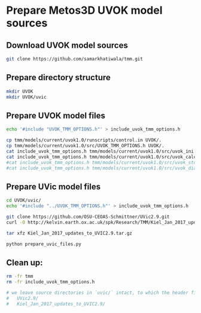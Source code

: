 # Prepare Metos3D UVOK model sources

## Download UVOK model sources

```sh
git clone https://github.com/samarkhatiwala/tmm.git
```

## Prepare directory structure

```sh
mkdir UVOK
mkdir UVOK/uvic
```
## Prepare UVOK model files

```sh
echo '#include "UVOK_TMM_OPTIONS.h"' > include_uvok_tmm_options.h

cp tmm/models/current/uvok1.0/runscripts/control.in UVOK/.
cp tmm/models/current/uvok1.0/src/UVOK_TMM_OPTIONS.h UVOK/.
cat include_uvok_tmm_options.h tmm/models/current/uvok1.0/src/uvok_ini.F > UVOK/uvok_ini.F
cat include_uvok_tmm_options.h tmm/models/current/uvok1.0/src/uvok_calc.F > UVOK/uvok_calc.F
#cat include_uvok_tmm_options.h tmm/models/current/uvok1.0/src/uvok_stubs.F > UVOK/uvok_stubs.F
#cat include_uvok_tmm_options.h tmm/models/current/uvok1.0/src/uvok_diags_mod.F90 > UVOK/uvok_diags_mod.F90  
```

## Prepare UVic model files

```sh
cd UVOK/uvic/
echo '#include "../UVOK_TMM_OPTIONS.h"' > include_uvok_tmm_options.h

git clone https://github.com/OSU-CEOAS-Schmittner/UVic2.9.git
curl -O http://kelvin.earth.ox.ac.uk/spk/Research/TMM/Kiel_Jan_2017_updates_to_UVIC2.9.tar.gz

tar xfz Kiel_Jan_2017_updates_to_UVIC2.9.tar.gz

python prepare_uvic_files.py
```

## Clean up:

```sh
rm -fr tmm
rm -fr include_uvok_tmm_options.h

# we leave source directories in `uvic/` intact, to which the header files are linked  
#   UVic2.9/
#   Kiel_Jan_2017_updates_to_UVIC2.9/
```



